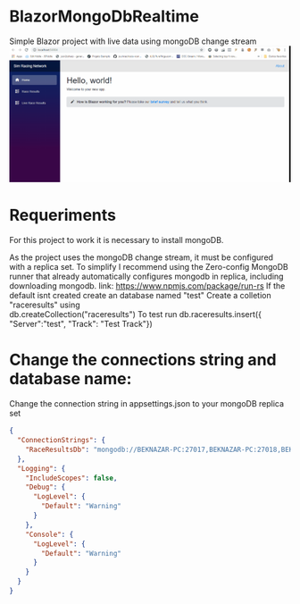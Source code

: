 # BlazorMongoDbRealtime
Simple Blazor project with live data using mongoDB change stream
![](demo.gif)
# Requeriments
For this project to work it is necessary to install mongoDB.

As the project uses the mongoDB change stream, it must be configured with a replica set.
To simplify I recommend using the Zero-config MongoDB runner that already automatically configures mongodb in replica, including downloading mongodb.
link: https://www.npmjs.com/package/run-rs
If the default isnt created create an database named "test" 
Create a colletion "raceresults" using  
 db.createCollection("raceresults")
To test run db.raceresults.insert({ "Server":"test", "Track": "Test Track"})
# Change the connections string and database name:
Change the connection string in appsettings.json to your mongoDB replica set
```json
{
  "ConnectionStrings": {
    "RaceResultsDb": "mongodb://BEKNAZAR-PC:27017,BEKNAZAR-PC:27018,BEKNAZAR-PC:27019/?replicaSet=rs"
  },
  "Logging": {
    "IncludeScopes": false,
    "Debug": {
      "LogLevel": {
        "Default": "Warning"
      }
    },
    "Console": {
      "LogLevel": {
        "Default": "Warning"
      }
    }
  }
}
```



